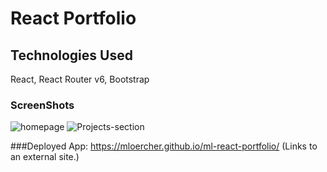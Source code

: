 # React Portfolio

## Technologies Used

React, React Router v6, Bootstrap

### ScreenShots


![homepage](./src/assets/images/Home.png)
![Projects-section](./src/assets/images/Projects.png)

###Deployed App: https://mloercher.github.io/ml-react-portfolio/ (Links to an external site.)

